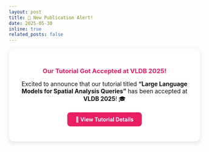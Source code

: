 ```yaml
---
layout: post
title: 🎉 New Publication Alert!
date: 2025-05-30
inline: true
related_posts: false
---
```


<div style="background: #fff; color: #111; padding: 25px; border-radius: 12px; text-align: center; box-shadow: 0 4px 12px rgba(0,0,0,0.1); border: 1px solid #f3f3f3;">

  <h3 style="margin-bottom: 10px; color: #e91e63;">Our Tutorial Got Accepted at <strong>VLDB 2025!</strong></h3>
  
  <p style="font-size: 1.1em; margin-bottom: 20px;">
    Excited to announce that our tutorial titled  
    <strong style="color: #111;">“Large Language Models for Spatial Analysis Queries”</strong>  
    has been accepted at <strong style="color: #111;">VLDB 2025</strong>! 🎓
  </p>

  <a href="https://dl.acm.org/doi/10.14778/3750601.3750693" 
     style="display: inline-block; background: #e91e63; color: white; 
            padding: 10px 22px; border-radius: 8px; text-decoration: none; 
            font-weight: bold; transition: 0.3s;">
    📄 View Tutorial Details
  </a>

</div>